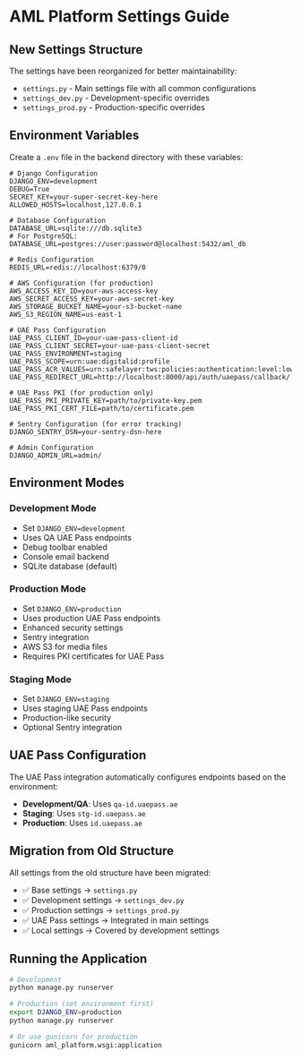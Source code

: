 # AML Platform Settings Guide

## New Settings Structure

The settings have been reorganized for better maintainability:

- `settings.py` - Main settings file with all common configurations
- `settings_dev.py` - Development-specific overrides
- `settings_prod.py` - Production-specific overrides

## Environment Variables

Create a `.env` file in the backend directory with these variables:

```env
# Django Configuration
DJANGO_ENV=development
DEBUG=True
SECRET_KEY=your-super-secret-key-here
ALLOWED_HOSTS=localhost,127.0.0.1

# Database Configuration
DATABASE_URL=sqlite:///db.sqlite3
# For PostgreSQL: DATABASE_URL=postgres://user:password@localhost:5432/aml_db

# Redis Configuration
REDIS_URL=redis://localhost:6379/0

# AWS Configuration (for production)
AWS_ACCESS_KEY_ID=your-aws-access-key
AWS_SECRET_ACCESS_KEY=your-aws-secret-key
AWS_STORAGE_BUCKET_NAME=your-s3-bucket-name
AWS_S3_REGION_NAME=us-east-1

# UAE Pass Configuration
UAE_PASS_CLIENT_ID=your-uae-pass-client-id
UAE_PASS_CLIENT_SECRET=your-uae-pass-client-secret
UAE_PASS_ENVIRONMENT=staging
UAE_PASS_SCOPE=urn:uae:digitalid:profile
UAE_PASS_ACR_VALUES=urn:safelayer:tws:policies:authentication:level:low
UAE_PASS_REDIRECT_URL=http://localhost:8000/api/auth/uaepass/callback/

# UAE Pass PKI (for production only)
UAE_PASS_PKI_PRIVATE_KEY=path/to/private-key.pem
UAE_PASS_PKI_CERT_FILE=path/to/certificate.pem

# Sentry Configuration (for error tracking)
DJANGO_SENTRY_DSN=your-sentry-dsn-here

# Admin Configuration
DJANGO_ADMIN_URL=admin/
```

## Environment Modes

### Development Mode
- Set `DJANGO_ENV=development`
- Uses QA UAE Pass endpoints
- Debug toolbar enabled
- Console email backend
- SQLite database (default)

### Production Mode
- Set `DJANGO_ENV=production`
- Uses production UAE Pass endpoints
- Enhanced security settings
- Sentry integration
- AWS S3 for media files
- Requires PKI certificates for UAE Pass

### Staging Mode
- Set `DJANGO_ENV=staging`
- Uses staging UAE Pass endpoints
- Production-like security
- Optional Sentry integration

## UAE Pass Configuration

The UAE Pass integration automatically configures endpoints based on the environment:

- **Development/QA**: Uses `qa-id.uaepass.ae`
- **Staging**: Uses `stg-id.uaepass.ae`
- **Production**: Uses `id.uaepass.ae`

## Migration from Old Structure

All settings from the old structure have been migrated:
- ✅ Base settings → `settings.py`
- ✅ Development settings → `settings_dev.py`
- ✅ Production settings → `settings_prod.py`
- ✅ UAE Pass settings → Integrated in main settings
- ✅ Local settings → Covered by development settings

## Running the Application

```bash
# Development
python manage.py runserver

# Production (set environment first)
export DJANGO_ENV=production
python manage.py runserver

# Or use gunicorn for production
gunicorn aml_platform.wsgi:application
``` 